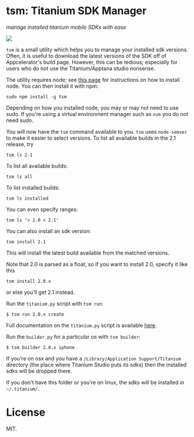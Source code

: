 # tsm: Titanium SDK Manager

*manage installed titanium mobile SDKs with ease*

<img src="https://github.com/russfrank/tsm/raw/master/shot.png">

`tsm` is a small utility which helps you to manage your installed sdk versions.
Often, it is useful to download the latest versions of the SDK off of
Appcelerator's build page.  However, this can be tedious; especially for users
who do not use the Titanium/Apptana studio nonsense.

The utility requires node; see [this page](https://github.com/joyent/node/wiki/Installation)
for instructions on how to install node.  You can then install it with npm:

```CLI
sudo npm install -g tsm
```

Depending on how you installed node, you may or may not need to use sudo. If
you're using a virtual environment manager such as `nvm` you do not need sudo.

You will now have the `tsm` command available to you.  `tsm` uses `node-semver`
to make it easier to select versions.  To list all available builds in the
2.1 release, try

```CLI
tsm ls 2.1
```

To list all available builds:

```CLI
tsm ls all
```

To list installed builds:

```CLI
tsm ls installed
```

You can even specify ranges:

```CLI
tsm ls '> 2.0 < 2.1'
```

You can also install an sdk version:

```CLI
tsm install 2.1
```

This will install the latest build available from the matched versions.

Note that 2.0 is parsed as a float, so if you want to install 2.0, specify it
like this

```CLI
tsm install 2.0.x
```

or else you'll get 2.1 instead.

Run the `titanium.py` script with `tsm run`:

```shell
$ tsm run 2.0.x create
```

Full documentation on the `titanium.py` script is available 
[here](https://wiki.appcelerator.org/display/guides/Titanium+Command+Line+Interface).

Run the `builder.py` for a particular os with `tsm builder`:

```shell
$ tsm builder 2.0.x iphone
```

If you're on osx and you have a `/Library/Application Support/Titanium`
directory (the place where Titanium Studio puts its sdks) then the installed
sdks will be dropped there.  

If you don't have this folder or you're on linux, the sdks will be installed
in `~/.titanium/`.

# License

MIT.
